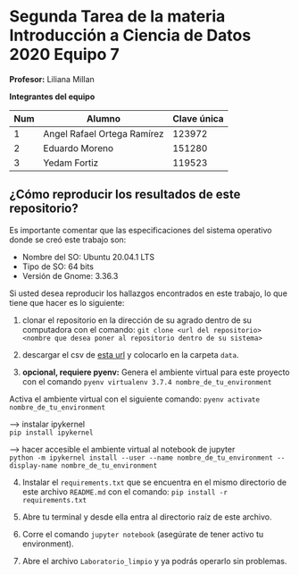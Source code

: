 # Segunda Tarea de la materia Introducción a Ciencia de Datos 2020 Equipo 7

**Profesor:** Liliana Millan

**Integrantes del equipo**

Num | Alumno                      | Clave única
--- | --------------------------- | -----------
1   | Angel Rafael Ortega Ramírez | 123972
2   | Eduardo Moreno              | 151280
3   | Yedam Fortiz                | 119523

## ¿Cómo reproducir los resultados de este repositorio?

Es importante comentar que las especificaciones del sistema operativo donde se creó este trabajo son:

- Nombre del SO: Ubuntu 20.04.1 LTS
- Tipo de SO: 64 bits
- Versión de Gnome: 3.36.3

Si usted desea reproducir los hallazgos encontrados en este trabajo, lo que tiene que hacer es lo siguiente:

1. clonar el repositorio en la dirección de su agrado dentro de su computadora con el comando: `git clone <url del repositorio> <nombre que desea poner al repositorio dentro de su sistema>`

2. descargar el csv de [esta url](https://datos.cdmx.gob.mx/explore/dataset/consumo-agua/download/?format=csv&timezone=America/Mexico_City&lang=es&use_labels_for_header=true&csv_separator=%2C) y colocarlo en la carpeta `data`.

3. **opcional, requiere pyenv:** Genera el ambiente virtual para este proyecto con el comando `pyenv virtualenv 3.7.4 nombre_de_tu_environment`

  Activa el ambiente virtual con el siguiente comando: `pyenv activate nombre_de_tu_environment`

  --> instalar ipykernel<br>
  `pip install ipykernel`

  --> hacer accesible el ambiente virtual al notebook de jupyter<br>
  `python -m ipykernel install --user --name nombre_de_tu_environment --display-name nombre_de_tu_environment`

4. Instalar el `requirements.txt` que se encuentra en el mismo directorio de este archivo `README.md` con el comando: `pip install -r requirements.txt`

5. Abre tu terminal y desde ella entra al directorio raíz de este archivo.

6. Corre el comando `jupyter notebook` (asegúrate de tener activo tu environment).

7. Abre el archivo `Laboratorio_limpio` y ya podrás operarlo sin problemas.
